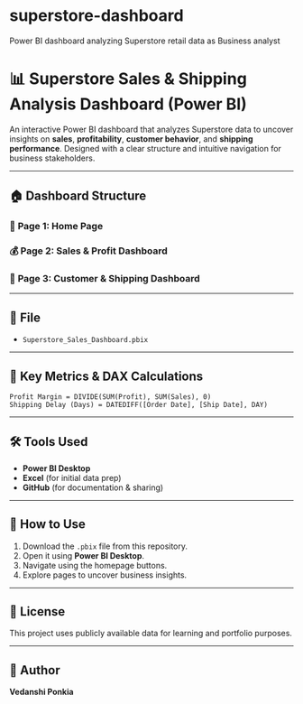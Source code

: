 # superstore-dashboard
Power BI dashboard analyzing Superstore retail data as Business analyst

# 📊 Superstore Sales & Shipping Analysis Dashboard (Power BI)

An interactive Power BI dashboard that analyzes Superstore data to uncover insights on **sales**, **profitability**, **customer behavior**, and **shipping performance**. Designed with a clear structure and intuitive navigation for business stakeholders.

---

## 🏠 Dashboard Structure

### 📄 **Page 1: Home Page**

### 💰 **Page 2: Sales & Profit Dashboard**

### 🚚 **Page 3: Customer & Shipping Dashboard**

---

## 📁 File

- `Superstore_Sales_Dashboard.pbix` 

---

## 🧮 Key Metrics & DAX Calculations

```DAX
Profit Margin = DIVIDE(SUM(Profit), SUM(Sales), 0)
Shipping Delay (Days) = DATEDIFF([Order Date], [Ship Date], DAY)
```

---

## 🛠 Tools Used

- **Power BI Desktop**
- **Excel** (for initial data prep)
- **GitHub** (for documentation & sharing)

---

## 📝 How to Use

1. Download the `.pbix` file from this repository.
2. Open it using **Power BI Desktop**.
3. Navigate using the homepage buttons.
4. Explore pages to uncover business insights.

---

## 📃 License

This project uses publicly available data for learning and portfolio purposes.

---

## 👤 Author

**Vedanshi Ponkia**  

